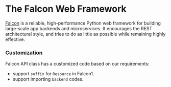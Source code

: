 The Falcon Web Framework
========================

[Falcon](https://falconframework.org) is a reliable,
high-performance Python web framework for building
large-scale app backends and microservices. It encourages the REST
architectural style, and tries to do as little as possible while
remaining highly effective.

### Customization

Falcon API class has a customized code based on our requirements:
* support `suffix` for `Resource` in Falcon1.
* support importing `backend` codes.
